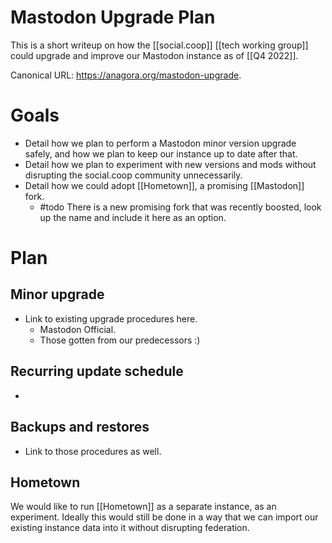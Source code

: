 # Mastodon Upgrade Plan

This is a short writeup on how the [[social.coop]] [[tech working group]] could upgrade and improve our Mastodon instance as of [[Q4 2022]].

Canonical URL: https://anagora.org/mastodon-upgrade.

# Goals

- Detail how we plan to perform a Mastodon minor version upgrade safely, and how we plan to keep our instance up to date after that.
- Detail how we plan to experiment with new versions and mods without disrupting the social.coop community unnecessarily.
- Detail how we could adopt [[Hometown]], a promising [[Mastodon]] fork.
  - #todo There is a new promising fork that was recently boosted, look up the name and include it here as an option.
  
# Plan

## Minor upgrade

- Link to existing upgrade procedures here.
    - Mastodon Official.
    - Those gotten from our predecessors :)

## Recurring update schedule
- 


## Backups and restores

- Link to those procedures as well.

## Hometown

We would like to run [[Hometown]] as a separate instance, as an experiment. Ideally this would still be done in a way that we can import our existing instance data into it without disrupting federation.